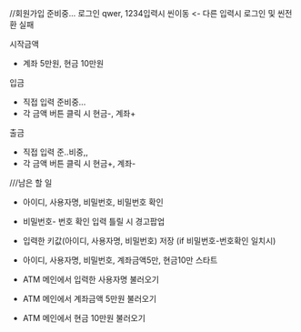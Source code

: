 //회원가입 준비중...
로그인 qwer, 1234입력시 씬이동 <- 다른 입력시 로그인 및 씬전환 실패

시작금액
- 계좌 5만원, 현금 10만원

입금
- 직접 입력 준비중...
- 각 금액 버튼 클릭 시 현금-, 계좌+

출금
- 직접 입력 준..비중,,
- 각 금액 버튼 클릭 시 현금+, 계좌-

///남은 할 일
- 아이디, 사용자명, 비밀번호, 비밀번호 확인
- 비밀번호- 번호 확인 입력 틀릴 시 경고팝업
- 입력한 키값(아이디, 사용자명, 비밀번호) 저장 (if 비밀번호-번호확인 일치시)
- 아이디, 사용자명, 비밀번호, 계좌금액5만, 현금10만 스타트

- ATM 메인에서 입력한 사용자명 불러오기
- ATM 메인에서 계좌금액 5만원 불러오기
- ATM 메인에서 현금 10만원 불러오기
